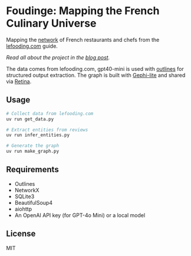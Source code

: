 # Foudinge: Mapping the French Culinary Universe

Mapping the [network](https://ouestware.gitlab.io/retina/1.0.0-beta.4/#/graph/?url=https%3A%2F%2Fgist.githubusercontent.com%2Ftheophilec%2F351f17ece36477bc48438d5ec6d14b5a%2Fraw%2Ffa85a89541c953e8f00d6774fe42f8c4bd30fa47%2Fgraph.gexf&r=x&sa=re&ca[]=t&ca[]=ra-s&st[]=u&st[]=re&ed=u) of French restaurants and chefs from the [lefooding.com](https://lefooding.com) guide.

_Read all about the project in the [blog post](https://theophilecantelob.re/blog/2025/foudinge/)._


The data comes from lefooding.com, gpt40-mini is used with [outlines](https://github.com/dottxt-ai/outlines) for structured output extraction. The graph is built with [Gephi-lite](https://gephi.org/gephi-lite/) and shared via [Retina](https://ouestware.gitlab.io/retina/1.0.0-beta.4/).

## Usage

```bash
# Collect data from lefooding.com
uv run get_data.py

# Extract entities from reviews
uv run infer_entities.py

# Generate the graph
uv run make_graph.py
```

## Requirements

- Outlines
- NetworkX
- SQLite3
- BeautifulSoup4
- aiohttp
- An OpenAI API key (for GPT-4o Mini) or a local model

## License

MIT
